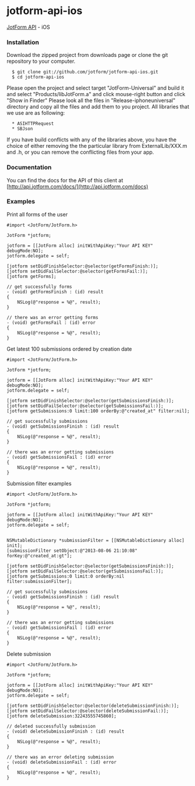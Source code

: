 jotform-api-ios 
===============
[JotForm API](http://api.jotform.com/docs/) - iOS 


### Installation

Download the zipped project from downloads page or clone the git repository to your computer.

      $ git clone git://github.com/jotform/jotform-api-ios.git
      $ cd jotform-api-ios

Please open the project and select target "JotForm-Universal" and build it and select "Products/libJotForm.a" and click mouse-right button and click "Show in Finder"
Please look all the files in "Release-iphoneuniversal" directory and copy all the files and add them to you project.
All libraries that we use are as following:

      * ASIHTTPRequest
      * SBJson

If you have build conflicts with any of the libraries above, you have the choice of either removing the the particular library from ExternalLib/XXX.m and .h, or you can remove the conflicting files from your app.


### Documentation

You can find the docs for the API of this client at [http://api.jotform.com/docs/](http://api.jotform.com/docs)

### Examples

Print all forms of the user

    #import <JotForm/JotForm.h>

    JotForm *jotform;

    jotform = [[JotForm alloc] initWithApiKey:"Your API KEY" debugMode:NO];
    jotform.delegate = self;

    [jotform setDidFinishSelector:@selector(getFormsFinish:)];
    [jotform setDidFailSelector:@selector(getFormsFail:)];
    [jotform getForms];

    // get successfully forms
    - (void) getFormsFinish : (id) result
    {
        NSLog(@"response = %@", result);
    }

    // there was an error getting forms
    - (void) getFormsFail : (id) error
    {
        NSLog(@"response = %@", result);
    }


Get latest 100 submissions ordered by creation date

    #import <JotForm/JotForm.h>

    JotForm *jotform;

    jotform = [[JotForm alloc] initWithApiKey:"Your API KEY" debugMode:NO];
    jotform.delegate = self;

    [jotform setDidFinishSelector:@selector(getSubmissionsFinish:)];
    [jotform setDidFailSelector:@selector(getSubmissionsFail:)];
    [jotform getSubmissions:0 limit:100 orderBy:@"created_at" filter:nil];

    // get successfully submissions
    - (void) getSubmissionsFinish : (id) result
    {
        NSLog(@"response = %@", result);
    }

    // there was an error getting submissions
    - (void) getSubmissionsFail : (id) error
    {
        NSLog(@"response = %@", result);
    }

Submission filter examples

    #import <JotForm/JotForm.h>

    JotForm *jotform;

    jotform = [[JotForm alloc] initWithApiKey:"Your API KEY" debugMode:NO];
    jotform.delegate = self;


    NSMutableDictionary *submissionFilter = [[NSMutableDictionary alloc] init];
    [submissionFilter setObject:@"2013-08-06 21:10:08" forKey:@"created_at:gt"];
    
    [jotform setDidFinishSelector:@selector(getSubmissionsFinish:)];
    [jotform setDidFailSelector:@selector(getSubmissionsFail:)];
    [jotform getSubmissions:0 limit:0 orderBy:nil filter:submissionFilter];

    // get successfully submissions
    - (void) getSubmissionsFinish : (id) result
    {
        NSLog(@"response = %@", result);
    }

    // there was an error getting submissions
    - (void) getSubmissionsFail : (id) error
    {
        NSLog(@"response = %@", result);
    }

Delete submission

    #import <JotForm/JotForm.h>

    JotForm *jotform;

    jotform = [[JotForm alloc] initWithApiKey:"Your API KEY" debugMode:NO];
    jotform.delegate = self;

    [jotform setDidFinishSelector:@selector(deleteSubmissionFinish:)];
    [jotform setDidFailSelector:@selector(deleteSubmissionFail:)];
    [jotform deleteSubmission:32243555745860];

    // deleted successfully submission
    - (void) deleteSubmissionFinish : (id) result
    {
        NSLog(@"response = %@", result);
    }

    // there was an error deleting submission
    - (void) deleteSubmissionFail : (id) error
    {
        NSLog(@"response = %@", result);
    }